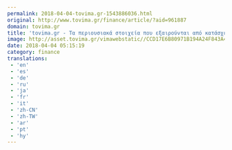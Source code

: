 ```yaml
---
permalink: 2018-04-04-tovima.gr-1543886036.html
original: http://www.tovima.gr/finance/article/?aid=961887
domain: tovima.gr
title: 'tovima.gr - Τα περιουσιακά στοιχεία που εξαιρούνται από κατάσχεση για χρέη'
image: http://asset.tovima.gr/vimawebstatic//CCD17E6B80971B194A24F843A4348B84.jpg
date: 2018-04-04 05:15:19
category: finance
translations: 
 - 'en'
 - 'es'
 - 'de'
 - 'ru'
 - 'ja'
 - 'fr'
 - 'it'
 - 'zh-CN'
 - 'zh-TW'
 - 'ar'
 - 'pt'
 - 'hy'
---
```



